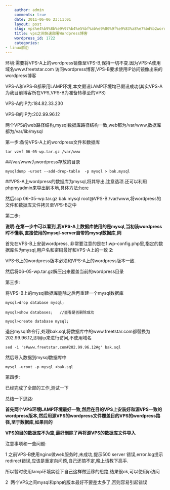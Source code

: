 ```yaml
---
    author: admin
    comments: true
    date: 2011-06-06 23:11:01
    layout: post
    slug: vps%e4%b9%8b%e9%97%b4%e5%bf%ab%e9%80%9f%e9%83%a8%e7%bd%b2wordpress%e5%8d%9a%e5%ae%a2
    title: vps之间快速部署Wordpress博客
    wordpress_id: 1722
    categories:
- linux前沿
---
```


环境:需要将VPS-A上的wordpress镜像至VPS-B,保持一切不变.因为VPS-A使用域名www.freetstar.com 访问wordpress博客,VPS-B要求使用IP访问镜像出来的wordpress博客

VPS-A和VPS-B都采用LAMP环境,本文假设LAMP环境均已假设成功(其实VPS-A为我目前博客所在VPS,VPS-B为准备转移至的VPS)

VPS-A的IP为:﻿﻿184.82.33.230

VPS-B的IP为:202.99.96.12

两个VPS的web路径结构,mysql数据库路径结构一致,web都为/var/www,数据库都为/var/lib/mysql

第一步:备份VPS-A上的wordpress文件和数据库  

    tar vzvf 06-05-wp.tar.gz /var/www

##/var/www为wordpress存放的目录

    mysqldump -uroot --add-drop-table  -p mysql > bak.mysql

##VPS-A上wordpress的数据库为mysql,将其导出,注意选项.还可以利用phpmyadmin来导出到本地,具体方法:[here](http://codex.wordpress.org/Backing_Up_Your_Database)

然后scp 06-05-wp.tar.gz bak.mysql root@VPS-B:/var/www,将wordpress的文件和数据库文件拷贝至VPS-B之中

第二步:

**说明:在第一步中可以看到,我VPS-A上数据库使用的是mysql,当初装wordpress时不懂事,直接使用的mysql-server自带的mysql数据库,冏**

首先在VPS-B上安装wordpress, 非常要注意的是在**1**:wp-config.php里,指定的数据库名为mysql,用户名和密码最好和VPS-A上的一致 **2**:

VPS-B上的wordpress版本必须和VPS-A上的wordpress版本一致.

然后将06-05-wp.tar.gz解压出来覆盖当前的wordpress目录

第三步:

将VPS-B上的mysql数据库删除之后再重建一个mysql数据库

    mysql>drop database mysql;

    mysql>show databases;   //查看是否删除成功

    mysql>create database mysql;

退出mysql命令行,处理bak.sql,将数据库中的www.freetstar.com都替换为202.99.96.12,即用ip来进行访问,不使用域名

    sed -i 's#www.freetstar.com#202.99.96.12#g' bak.sql

然后导入数据到mysql数据库中

    mysql -uroot -p mysql <bak.sql

第四步:

已经完成了全部的工作,测试一下

总结一下思路:

**首先两个VPS环境LAMP环境最好一致,然后在目的VPS上安装好和源VPS一致的wordpress版本,然后用源VPS的wordpress文件覆盖目的VPS的wordpress路径,至于数据库,如果目的**

**VPS的目的数据库不为空,最好删除了再将源VPS的数据库文件导入**

注意事项和一些问题:

1 之前VPS-B使用nginx做web服务时,未成功,提示500 server 错误,error.log提示redirect错误,应该是重定向问题,自己还搞不定,晚上请教下高手.

所以暂时使用lamp环境实验下自己这样做迁移的思路,结果很ok,可以使用ip访问

2  两个VPS之间mysql和php的版本最好不要差太多了,否则容易引起错误
